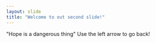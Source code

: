 ```yaml
---
layout: slide
title: "Welcome to out second slide!"
---
```

"Hope is a dangerous thing"
Use the left arrow to go back!
